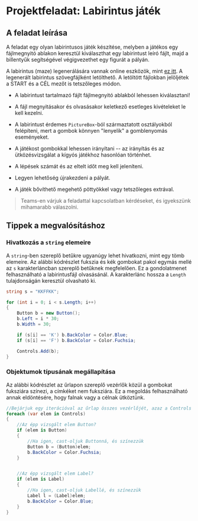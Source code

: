 
# Projektfeladat:  Labirintus játék
## A feladat leírása

A feladat egy olyan labirintusos játék készítése, melyben a játékos egy fájlmegnyitó ablakon keresztül kiválaszthat egy labirintust leíró fájlt, majd a billentyűk segítségével végigvezethet egy figurát a pályán.

A labirintus (maze) legenerálására vannak online eszközök, mint [ez itt](https://www.dcode.fr/maze-generator). A legenerált labirintus szövegfájlként letölthető. A letöltött fájlokban jelöljétek a START és a CÉL mezőt is tetszőleges módon.

- A labirintust tartalmazó fájlt fájlmegnyitó ablakból lehessen kiválasztani!

- A fájl megnyitásakor és olvasásakor keletkező esetleges kivételeket le kell kezelni.

- A labirintust érdemes `PictureBox`-ból származtatott osztályokból felépíteni, mert a gombok könnyen "lenyelik" a gomblenyomás eseményeket. 

- A játékost gombokkal lehessen irányítani -- az irányítás és az ütközésvizsgálat a kígyós játékhoz hasonlóan történhet. 

- A lépések számát és az eltelt időt meg kell jeleníteni.

- Legyen lehetőség újrakezdeni a pályát.

- A játék bővíthető megehető pöttyökkel vagy tetszőleges extrával. 

> Teams-en várjuk a feladattal kapcsolatban kérdéseket, és igyekszünk mihamarabb válaszolni.


## Tippek a megvalósításhoz

### Hivatkozás a `string` elemeire

A `string`-ben szereplő betűkre ugyanúgy lehet hivatkozni, mint egy tömb elemeire. Az alábbi kódrészlet fukszia és kék gombokat pakol egymás mellé az `s` karakterláncban szereplő betűknek megfelelően. Ez a gondolatmenet felhasználható a labirintusfájl olvasásánál. A karakterlánc hossza a `Length` tulajdonságán keresztül olvasható ki. 

``` csharp
string s = "KKFFKK";

for (int i = 0; i < s.Length; i++)
{
    Button b = new Button();
    b.Left = i * 30;
    b.Width = 30;

    if (s[i] == 'K') b.BackColor = Color.Blue;
    if (s[i] == 'F') b.BackColor = Color.Fuchsia;

    Controls.Add(b);
}
```
### Objektumok típusának megállapítása

Az alábbi kódrészlet az űrlapon szereplő vezérlők közül a gombokat fuksziára színezi, a címkéket nem fuksziára. Ez a megoldás felhasználható annak eldöntésére, hogy falnak vagy a célnak ütköztünk. 

``` csharp
//Bejárjuk egy iterációval az űrlap összes vezérlőjét, azaz a Controls gyűjteményt
foreach (var elem in Controls)
{
    //Az épp vizsgált elem Button?
    if (elem is Button)
    {
        //Ha igen, cast-oljuk Buttonná, és színezzük
        Button b = (Button)elem;
        b.BackColor = Color.Fuchsia;
    }


    //Az épp vizsgált elem Label?
    if (elem is Label)
    {
        //Ha igen, cast-oljuk Labellé, és színezzük
        Label l = (Label)elem;
        b.BackColor = Color.Blue;
    }
}
```
